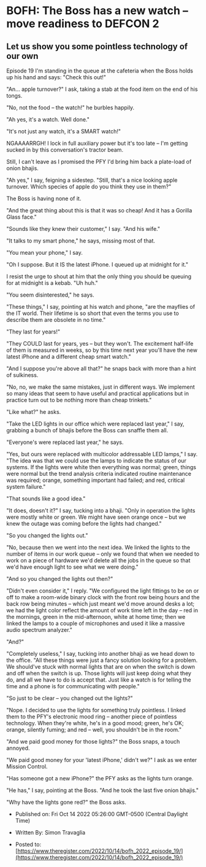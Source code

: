 # BOFH: The Boss has a new watch – move readiness to DEFCON 2

## Let us show you some pointless technology of our own

Episode 19 I'm standing in the queue at the cafeteria when the Boss holds up his hand and says: "Check this out!"

"An... apple turnover?" I ask, taking a stab at the food item on the end of his tongs.

"No, not the food – the watch!" he burbles happily.

"Ah yes, it's a watch. Well done."

"It's not just any watch, it's a SMART watch!"

NGAAAARRGH! I lock in full auxiliary power but it's too late – I'm getting sucked in by this conversation's tractor beam.

Still, I can't leave as I promised the PFY I'd bring him back a plate-load of onion bhajis.

"Ah yes," I say, feigning a sidestep. "Still, that's a nice looking apple turnover. Which species of apple do you think they use in them?"

The Boss is having none of it.

"And the great thing about this is that it was so cheap! And it has a Gorilla Glass face."

"Sounds like they knew their customer," I say. "And his wife."

"It talks to my smart phone," he says, missing most of that.

"You mean your phone," I say.

"Oh I suppose. But it IS the latest iPhone. I queued up at midnight for it."

I resist the urge to shout at him that the only thing you should be queuing for at midnight is a kebab. "Uh huh."

"You seem disinterested," he says.

"These things," I say, pointing at his watch and phone, "are the mayflies of the IT world. Their lifetime is so short that even the terms you use to describe them are obsolete in no time."

"They last for years!"

"They COULD last for years, yes – but they won't. The excitement half-life of them is measured in weeks, so by this time next year you'll have the new latest iPhone and a different cheap smart watch."

"And I suppose you're above all that?" he snaps back with more than a hint of sulkiness.

"No, no, we make the same mistakes, just in different ways. We implement so many ideas that seem to have useful and practical applications but in practice turn out to be nothing more than cheap trinkets."

"Like what?" he asks.

"Take the LED lights in our office which were replaced last year," I say, grabbing a bunch of bhajis before the Boss can snaffle them all.

"Everyone's were replaced last year," he says.

"Yes, but ours were replaced with multicolor addressable LED lamps," I say. "The idea was that we could use the lamps to indicate the status of our systems. If the lights were white then everything was normal; green, things were normal but the trend analysis criteria indicated routine maintenance was required; orange, something important had failed; and red, critical system failure."

"That sounds like a good idea."

"It does, doesn't it?" I say, tucking into a bhaji. "Only in operation the lights were mostly white or green. We might have seen orange once – but we knew the outage was coming before the lights had changed."

"So you changed the lights out."

"No, because then we went into the next idea. We linked the lights to the number of items in our work queue – only we found that when we needed to work on a piece of hardware we'd delete all the jobs in the queue so that we'd have enough light to see what we were doing."

"And so you changed the lights out then?"

"Didn't even consider it," I reply. "We configured the light fittings to be on or off to make a room-wide binary clock with the front row being hours and the back row being minutes – which just meant we'd move around desks a lot; we had the light color reflect the amount of work time left in the day – red in the mornings, green in the mid-afternoon, white at home time; then we linked the lamps to a couple of microphones and used it like a massive audio spectrum analyzer."

"And?"

"Completely useless," I say, tucking into another bhaji as we head down to the office. "All these things were just a fancy solution looking for a problem. We should've stuck with normal lights that are on when the switch is down and off when the switch is up. Those lights will just keep doing what they do, and all we have to do is accept that. Just like a watch is for telling the time and a phone is for communicating with people."

"So just to be clear – you changed out the lights?"

"Nope. I decided to use the lights for something truly pointless. I linked them to the PFY's electronic mood ring – another piece of pointless technology. When they're white, he's in a good mood; green, he's OK; orange, silently fuming; and red – well, you shouldn't be in the room."

"And we paid good money for those lights?" the Boss snaps, a touch annoyed.

"We paid good money for your 'latest iPhone,' didn't we?" I ask as we enter Mission Control.

"Has someone got a new iPhone?" the PFY asks as the lights turn orange.

"He has," I say, pointing at the Boss. "And he took the last five onion bhajis."

"Why have the lights gone red?" the Boss asks.



- Published on: Fri Oct 14 2022 05:26:00 GMT-0500 (Central Daylight Time)

- Written By: Simon Travaglia

- Posted to: [https://www.theregister.com/2022/10/14/bofh_2022_episode_19/](https://www.theregister.com/2022/10/14/bofh_2022_episode_19/)